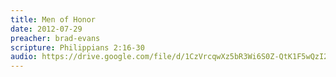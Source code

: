 ```yaml
---
title: Men of Honor
date: 2012-07-29
preacher: brad-evans
scripture: Philippians 2:16-30
audio: https://drive.google.com/file/d/1CzVrcqwXz5bR3Wi6S0Z-QtK1F5wQzI2Q/view
---
```

